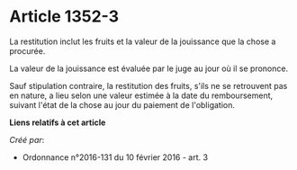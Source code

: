 # Article 1352-3

La restitution inclut les fruits et la valeur de la jouissance que la chose a procurée.

La valeur de la jouissance est évaluée par le juge au jour où il se prononce.

Sauf stipulation contraire, la restitution des fruits, s'ils ne se retrouvent pas en nature, a lieu selon une valeur estimée
à la date du remboursement, suivant l'état de la chose au jour du paiement de l'obligation.

**Liens relatifs à cet article**

_Créé par_:

  - Ordonnance n°2016-131 du 10 février 2016 - art. 3
